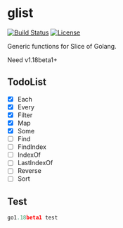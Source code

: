 # glist

[![Build Status](https://img.shields.io/github/workflow/status/shalldie/glist/ci?label=build&logo=github&style=flat-square)](https://github.com/shalldie/glist/actions)
[![License](https://img.shields.io/github/license/shalldie/glist?logo=github&style=flat-square)](https://github.com/shalldie/glist)

Generic functions for Slice of Golang.

Need v1.18beta1+

## TodoList

- [x] Each
- [x] Every
- [x] Filter
- [x] Map
- [x] Some
- [ ] Find
- [ ] FindIndex
- [ ] IndexOf
- [ ] LastIndexOf
- [ ] Reverse
- [ ] Sort

## Test

```go
go1.18beta1 test
```
